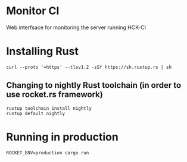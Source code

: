 # Monitor CI

Web interfsace for monitoring the server running HCK-CI

# Installing Rust

```
curl --proto '=https' --tlsv1.2 -sSf https://sh.rustup.rs | sh
```

## Changing to nightly Rust toolchain (in order to use rocket.rs framework)

```
rustup toolchain install nightly
rustup default nightly
```

# Running in production

```
ROCKET_ENV=production cargo run
```
